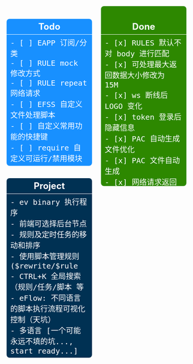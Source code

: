 <div style="display: flex;justify-content: space-around;align-items: flex-start;box-sizing: border-box;color: white;font-size: 20px;">
<div style="width: 50%;margin: 0 12px;">
<div style="background-color: #1890ff;list-style: none;border-radius: 8px;padding: 0;margin: 0;">
<h3 style="font-size: 24px;text-align: center;border-bottom: 1px solid;color: white;padding: 6px;margin-bottom: 0;">Todo</h3>
<pre style="white-space: pre-line;word-break: break-word;margin: 0;padding: 6px 10px;text-align: left;display: flex;">
- [ ] EAPP 订阅/分类
- [ ] RULE mock 修改方式
- [ ] RULE repeat 网络请求
- [ ] EFSS 自定义文件处理脚本
- [ ] 自定义常用功能的快捷键
- [ ] require 自定义可运行/禁用模块
</pre>
</div>
<div style="background-color: #003153;margin-top: 12px;border-radius: 8px;">
<h3 style="font-size: 24px;text-align: center;border-bottom: 1px solid;color: white;padding: 6px;margin-bottom: 0;">Project</h3>
<pre style="margin-bottom: 0;white-space: pre-line;word-break: break-word;margin: 0;padding: 6px 10px;text-align: left;display: flex;">
- ev binary 执行程序
- 前端可选择后台节点
- 规则及定时任务的移动和排序
- 使用脚本管理规则($rewrite/$rule
- CTRL+K 全局搜索（规则/任务/脚本 等
- eFlow: 不同语言的脚本执行流程可视化控制（天坑）
- 多语言 [一个可能永远不填的坑..., start ready...]
</pre>
</div>
</div>
<div style="width: 50%;background-color: #2d8800;border-radius: 8px;margin: 0 12px; max-height: 480px; overflow: hidden auto;">
<h3 style="font-size: 24px;text-align: center;border-bottom: 1px solid;color: white;padding: 6px;margin-bottom: 0;">Done</h3>
<pre style="margin-bottom: 0;white-space: pre-line;word-break: break-word;margin: 0;padding: 6px 10px;text-align: left;display: flex;">
- [x] RULES 默认不对 body 进行匹配
- [x] 可处理最大返回数据大小修改为 15M
- [x] ws 断线后 LOGO 变化
- [x] token 登录后隐藏信息
- [x] PAC 自动生成文件优化
- [x] PAC 文件自动生成
- [x] 网络请求返回结果简化
- [x] 软更新 tags 及通知优化
- [x] 临时 token 可限制请求方法
- [x] 404 显示页面优化
- [x] 403 界面增加授权登录框
- [x] webUI 多语言优化一点点
- [x] anyproxy 直接访问提醒
- [x] anyproxy 默认错误页面修改
- [x] env PROXYEN 启动时打开代理
- [x] type protobuf body buffer
- [x] 临时 token 访问
- [x] 默认 CORS Origin *
- [x] 使用 userid 作为 cookie
- [x] CONFIG 配置文件参数优化
- [x] 自定义规则、脚本、定时任务等保存目录
- [x] NODE_TLS_REJECT_UNAUTHORIZED 设置
- [x] 增加默认 EAPP 随机配色
- [x] webUI 增加背景及其他优化
- [x] 主题元素背景替换为文字色彩
- [x] env CONFIG 指定配置文件路径
- [x] EAPP 增加备注及自动运行选择项
- [x] 重连中计数逻辑调整
- [x] 软更新默认依赖检测逻辑优化
- [x] headers case insensitive
- [x] stream with status and headers
- [x] sw 缓存清理及策略优化
- [x] EAPP 默认图标生成逻辑优化
- [x] efh 增加简易 $ 选择器函数
- [x] SSE 数据传输逻辑优化
- [x] 脚本可通过 sse 向前端发送数据
- [x] remove ANSI CSI code
- [x] EFSS 文件搜索过滤显示
- [x] EFSS 媒体文件预览优化
- [x] EFSS 媒体播放自动设置
- [x] download callback 函数优化
- [x] pm2 log 还原到默认目录
- [x] EFSS 收藏目录自动检测 index
- [x] LOGS 日志查看界面优化
- [x] EFSS 基础文件预览
- [x] 可选择日志时间格式
- [x] webhook 通用 payload 处理
- [x] 部分 dependencies 更新
- [x] websocket 多客户端体验优化
- [x] 默认时区 Asia/Shanghai
- [x] EAPP 新类型 EVALRUN
- [x] ws offline 背景变化
- [x] 引入 service worker
- [x] 引入 manifest.json
- [x] CONFIG 语言偏好设置
- [x] MITM PORT 快捷切换
- [x] 导航栏默认顺序调整
- [x] 已连接客户端信息展示
- [x] favend 选择隐藏部分规则
- [x] 子命令交互输入框延迟显示
- [x] 优化 EFSS 首次加载速度
- [x] fix 部分子命令不退出的问题
- [x] 自定义 LOGO 图标及文字
- [x] websocket 重连时间间隔优化
- [x] 日志输出支持 ansi 彩色
- [x] webUI 可选择是否开启 TLS
- [x] $axios method alias get/post
- [x] 移除 enable 强制开启通知的功能
- [x] 脚本后缀名不区分大小写
- [x] eapp 简单交互输入
- [x] eapp 默认图标风格选择
- [x] 浏览器简单 notifications
- [x] 自定义 app touch icon
- [x] 首页快捷运行脚本 eapp
- [x] 增加脚本默认参数 __md5hash
- [x] 脚本内容缓存提升读取速度
- [x] efh script runon 简化
- [x] minishell run 命令初版
- [x] 可设置取消所有 cookie 授权
- [x] 总日志大小超过 10M 提醒
- [x] cookie/store 常量加密储存
- [x] 默认 PATH 添加 script/Shell
- [x] $store.get/put 日志显示
- [x] 自定义设置其他环境变量参数
- [x] 使用根证书主动签发域名证书
- [x] 环境变量 PATH 设置及更新
- [x] 根证书多格式选择下载
- [x] pem/.0 后缀证书生成
- [x] websocket 连接及数据传输优化
- [x] $fend cache key 及逻辑优化
- [x] 脚本编辑快速添加任务
- [x] 脚本测试运行日志全屏
- [x] cookie=clear 清除授权 token
- [x] addEventListener hashchange
- [x] 可设置仅 webhook 端口可访问
- [x] 增加 $request.pathname 参数
- [x] 脚本中增加默认变量 __userid
- [x] webUI 主题样式自定义
- [x] ENV 设定默认 WEBHOOK TOKEN
- [x] cookie 授权通知及记录
- [x] EFSS 文件全选快捷键
- [x] EFSS 默认不显示文件夹 node_modules
- [x] softupdate.js 默认使用 ZIP 更新
- [x] wbrun 快速运行脚本
- [x] 定时任务快捷查看脚本
- [x] webUI i18n 新建文件夹
- [x] 简单主题开发者测试
- [x] sponsors 用户ID 测试
- [x] 默认更新检测调整
- [x] 网页通知默认打开
- [x] 脚本快捷执行及日志显示优化
- [x] efh 自定义运行前后台部分
- [x] task bIsValid 函数优化
- [x] EFSS 编辑器 复制粘贴
- [x] REWRITE 订阅添加优化
- [x] 导航根据默认语言显示
- [x] 订阅任务定时自动更新
- [x] 左侧导航栏自定义显示
- [x] 脚本运行时引用外部资源提醒
- [x] minishell 子进程交互
- [x] minishell cd $home/$temp
- [x] exec 运行中子进程记录
- [x] EFSS/favend 设置合并
- [x] logHead cache
- [x] string hash/hmac
- [x] 脚本增加 $webhook 函数
- [x] TASK 列表关键字搜索过滤
- [x] efss download progress
- [x] webhook 部分返回结果 JSON 化
- [x] RULE/REWRITE 执行 efh 文件
- [x] download 自动添加后缀
- [x] SECURITY 未设置提醒
- [x] efss 远程文件下载
- [x] $axios 错误显示优化
- [x] 显示脚本最近修改日期
- [x] webUI 移动端导航栏固定
- [x] 所有 store/cookie 常量备份/导入
- [x] REWRITE 单条规则备注信息
- [x] efh $fend 前后台数据交互
- [x] webUI 页面缓存提醒优化
- [x] elecV2P 启动次数统计
- [x] favend 支持 efh 远程文件
- [X] favend JS 重构(.efh 初版)
- [x] 全局 CORS 设置
- [x] 非授权访问通知提醒
- [X] TASK 定时任务分组
- [x] MITM 跳过对图片类数据的处理
- [x] websocket 断连提醒
- [x] 首次 token 访问时生成 cookie
- [x] REWRITE 备份及订阅分组
- [x] RULES/REWRITE 规则总开关
- [x] REWRITE/MITM 规则匹配缓存
- [x] webUI 与后台版本一致性检测
- [x] TASK 部分远程 JS 更新
- [x] 当前连接客户端信息简易记录
- [X] EFSS 文件压缩/解压/重命名
- [x] $download options existskip
- [x] 远程推送 JS 时可重命名文件
- [x] access.log 更详细记录
- [x] 增加对 Buffer 类数据的处理
- [x] webhook 打开/关闭代理端口
- [x] EFSS 多文件操作
- [x] softupdate.js 异步并行下载
- [x] favend favorite 显示日期和大小
- [X] EFSS 新增文本文件编辑器
- [x] 添加 access.log 访问日志
- [x] weboskcet token 验证
- [x] 增加 $store.set 方法
- [x] EFSS 右键新建文件夹
- [x] EFSS 复制粘粘移动文件
- [x] github action 自动构建多平台 docker 镜像
- [x] table overflow 显示优化
- [x] runJS 增加 -grant 参数处理
- [x] 增加临时环境变量 $env
- [x] 通知触发 JS 优化
- [x] JS 增加 sudo 模式及 $task
- [x] 增加默认变量__taskname/__taskid
- [x] require 相关函数优化
- [x] logs 界面删除按钮
- [x] 部分对象 Proxy 化
- [x] EFSS 右键增加 pm2 运行选项
- [x] JS 默认环境变量增加 $cache
- [X] EFSS favorite&backend
- [x] TASK 批量删除/添加/暂停/开始
- [x] logs 支持多级目录
- [x] exec 远程指令优化及默认目录调整
- [x] EFSS 支持删除文件夹
- [x] JS 列表只返回 .js 结尾文件
- [x] exec -env/-timeout 参数处理优化
- [x] node 指令默认 cwd 修改为 script/JSFile
- [x] 增加 console.time/timeLog/timeEnd
- [x] 增加显示脚本内网络请求 url 的选项
- [x] eAxios 网络请求增加黑/白名单模式
- [x] @grant 增加 nodejs 兼容模式
- [x] $message 支持点击打开 url
- [x] $evui 增加 从后台关闭
- [x] efss 右键显示文件地址及目录支持 $temp
- [x] webUI 移动端显示 及 log.vue 等优化
- [x] webUI 取消 TASK 转圈动画
- [x] 单个 cookie 导出/导入
- [x] webhook 增加对后台限制 IP 的更改
- [x] webhook download 支持设置目录及文件名
- [x] webhook 增加 jsfile 获取及添加
- [x] REWRITE 订阅同时添加 MITMHOST 及 TASK
- [x] REWRITE 增加 reject 类规则 (网络请求前)
- [X] 使用 JSON 重构 Lists 数据结构
- [X] 说明文档 [1.0 基本完成，优化中...]
- [x] MITM list JSON 化
- [x] 首页增加服务器相关信息显示
- [x] 增加默认通知开关
- [x] 定时任务本地订阅导入
- [x] store/cookie 管理添加关联脚本及备注
- [x] EFSS 跳过显示部分文件夹/文件
- [x] 增加 ANYPROXY 快速关闭/打开功能
- [x] webUI 增加 elecV2P 重启/关闭按钮
- [x] task 远程 JS 更新，以及 ctrl+enter 测试
- [x] eaxios 网络代理问题修复
- [x] 本地 JS 支持多级目录
- [x] anyproxy temp cache 关闭时自动清理
- [x] download process(cb)
- [x] webhook token 初始值更改为随机
- [x] 通知触发 JS
- [x] 通知测试按钮
- [x] $feed title 开头使用 $enable$ 强制发送通知
- [x] shell 指令支持执行远程文件
- [x] $exec 增加延迟输入交互内容
- [x] $evui 增加支持插入 script
- [x] EFSS 目录支持使用 $HOME/~ 变量
- [x] 添加定时任务订阅功能
- [X] EFSS 删除文件/文件管理模块（初版完成）
- [x] 默认启动方式更改为 PM2
- [x] 增加在前端网页显示通知的功能
- [x] 优化通过 token 访问 webUI（绕过 IP 屏蔽）
- [x] 实现自定义通知
- [x] $evui 实现基础的前后端数据交互
- [x] $evui 通过脚本生成图形 UI
- [x] @grant silent/quiet
- [x] rules 301 -> 307
- [x] runJSFile Promise 化
- [x] bark 自定义服务器
- [X] 限 IP 访问后台管理页面
- [x] efss upload file test 0.1
- [x] 添加 bark/serverchan 通知
- [x] docker arm64/arm32 0.1 (test)
- [x] dockerfile.arm test
- [x] webUI logs better
- [x] context require better
- [x] context request bug fix
- [x] windows downloadfile dest bug fix
- [x] runjs addContext.rename to save
- [x] efss file info
- [x] downloadfile dest better
- [x] exec/js env -e/-c bug fix
- [x] file directory list
- [x] efss 上线
- [x] jsmanage test run js rename
- [x] exec/shell ls bug fix
- [x] feed notify better
- [x] context notify bug fix
- [x] schedule task promise finished better
- [x] add store get type random
- [x] logger alignhead & webUI better
- [x] mock js body bug fix
- [x] vm context 添加变量 __home
- [x] string.js 优化，sString/sJson
- [x] store.put type 优化
- [x] context sType bug fixed
- [x] exec callback finishflag
- [x] wbhook runjs env
- [x] 30x 重定向优化(bug fix)
- [x] utils sType Object type detect
- [x] webUI store 相关优化
- [x] store.put type a (添加内容)
- [x] store.get bug fix
- [x] Todo.md 显示优化
- [x] 添加 exec 执行日志
- [x] webhook taskadd
- [x] exec commandSetup
- [x] res.end number bug fixed
- [x] webhook runjs post rawcode
- [x] wbhook better tip
- [x] remove 1024->2048 move/tip
- [x] webUI better finally hideloading
- [x] task runjs type bug fixed
- [x] js require bug fixed
- [x] store put/get type/data
- [x] mitmhost.list save bug fixed
- [x] default useragent list
- [x] mock log bug fixed
- [x] log put subfolder bug fixed
- [x] runstatus push bug fix
- [x] JS push bug fix
- [x] file.path join->resolve
- [x] jsmanage searsh/filter js
- [x] example exec 多语言(python/sh).js
- [x] runJS return promise
- [x] ctrl+s save js
- [x] task runjs -e env
- [x] exec -e env -c cwd
- [X] (P)script, (sub)folder->JSFile/Shell(.js/.sh)
- [x] 自签证书附加 p12 格式
- [x] webhook remote JS forece downloads(rename)
- [x] script 子目录保存获取
- [x] docs Advanced.md
- [x] webUI cookie/jsmanage 优化
- [x] minishell >/space/prevent 问题
- [x] docs webhook
- [x] 定时任务 exec file.sh
- [x] rename runjs to script
- [x] minishell dispatch logic
- [x] js notify to ifttt
- [x] mock move to jsmanage
- [x] docs js/webhook 填坑
- [x] webhook put/post
- [x] runJSFile remove fs/path
- [x] utils/file.js jsfile.get/put
- [x] wbtask list.get/put/post
- [x] feed homepage set
- [x] JSTEST 0/false bug fix
- [x] webUI minishell/message 优化
- [x] 引入 cheerio, 增强 JS 对 html 的处理
- [x] config save bug fix
- [x] setting eAxios timeout/proxy/usagent
- [x] utils list.get/put
- [x] webUI message 优化/bug fix
- [X] (P)去 antd vue
- [x] a-icon component
- [x] $message 替换
- [x] log component
- [x] eAxios proxy 设置
- [x] remove a-layout
- [x] a-icon 合并
- [x] 任务日志 清空 button
- [x] myAxios 优化
- [ ] [cancelled]anyproxy 替换，使用其他库或原生代码，增强可定制性
- [x] mock request 通过内部 proxy
- [x] config 单独 js/合并
- [x] axios 封装 0.1
- [x] mock to JS
- [x] request 模拟 mock 1.0
- [x] $HOLD request reject(直接返回)
- [x] webhook taskinfo 调整
- [x] webUI remove antd menu
- [X] (P)自签证书自定义生成 1.0
- [ ] (cancelled)JS 管理定时任务 $task.add/start/stop
- [x] task run log
- [x] filter list 添加 IP-CIDR
- [ ] (cancelled)mongoDB 或者 其他 nosql 数据保存
- [X] (P)TGbot 日志删除 远程JS 任务列表
- [x] minishell onmessage
- [x] logger 优化
- [x] web UI 优化
- [x] RUNJS 相关设置
- [x] JS 运行优化
- [x] tg bot status
- [x] 取消多规则匹配
- [x] 远程 JS
- [x] $hold 添加 header(转文本编辑)
- [x] hold_label 调整
- [x] $HOLD overflow/header delete/url
- [X] (P) $HOLD. hold返回结果到前端页面进行编辑
- [x] tg bot 日志查看
- [x] $hold timeout/req
- [x] default list 添加 hold
- [x] $hold web ui/title
- [X] (P)内存使用优化 [progressing..., done.了吧..]
- [x] wbstore 统一
- [x] axios header 默认 user-agent
- [x] $hold 初测试
- [x] cfilter 优化
- [x] 任务列表 运行/总数
- [x] context req 优化
- [x] webhook start/stop task
- [x] webhook task info
- [x] logs permission denied fix
- [x] package 精简
- [x] textarea 网线
- [x] uploadjs 优化
- [x] webhook deletelogs/get status
- [x] mitm 开启/关闭 全部
- [x] webrunjs to webhook
- [x] setting homepage
- [x] websocket 断开 status 显示
- [x] JS 文件列表刷新
- [x] require './xxx'
- [x] 停止任务 出错 fixed
- [x] 初始 lists/jsfile 添加
- [x] overview jsrunstatus
- [x] $request/$response 测试运行 错误提醒
- [x] exec 编码 fix
- [x] cat/type regex
- [x] recver ready 调整
- [x] setTimeout/setInterval context
- [x] exec cross platform 简单命令转化
- [x] exec 取消 iconv 编码转换
- [x] minishell cd command 问题
- [x] websocket 单独端口取消
- [x] websocket recver readystatus
- [x] websocket reconncet ready 重载
- [x] minishell history
- [x] shell cd
- [x] websocket clientID(euid)
- [X] (P)mini shell 1.0
- [ ] lists 订阅（订个锤子，用 JS 和定时任务代替）
- [x] exec cwd
- [x] recver muti
- [x] config_port 整理
- [x] runstatus 修复
- [x] 订阅更新 单个添加
- [x] JSLISTS push 重复的问题
- [x] 说明文档前 备注更新日期和版本
- [x] logger 日志调整取消
- [x] logger 全局日志调整分离
- [x] exec stream 同步/片断 输出
- [x] exec to ondata
- [x] contextBase class 化
- [x] feed.ifttt
- [x] store delete
- [x] overview logs/feed
- [x] 服务器端 websocket 优化(setInterval)
- [x] webUI collapse/logo
- [x] context __dirname
- [x] webws 终极优化
- [x] setting.vue feed 优化
- [x] task.md(exec)
- [x] webws connecting 细节优化
- [x] webrecv 优化 基本完成
- [x] context @exec
- [x] reconnect 逻辑优化
- [x] exec task cb
- [x] js.md 说明文档(@exec/@feed 等)
- [x] feed 不更新问题
- [x] // @require  nodejs module 0.1
- [x] web websocket 分离
- [x] websocket 重连后 message 续传
- [x] 任务 exec 类型
- [X] (P)overview 显示 precess 内存使用
- [x] websocket 自动重连
- [x] websocket 延时加载问题
- [x] initdata 整理
- [x] 远程 runjs token 设置
- [X] (P)代码规范化（尽量） [done?, progressing...]
- [x] 网页添加 docs 链接
- [x] js 远程运行/token  :/runjs?token=2223sdd&fn=test.js
- [x] task time 默认值自动调整
- [x] web #tag 直达
- [x] 任务初始化 ifttt 不通知的问题
- [x] webmodule.js 拆分
- [x] 代码规范化初步（尽力了）
- [x] vue websocket 移动到最上层
- [x] 清除 logs 部分/全部
- [x] webmodules task 移动到 task
- [x] websocket 断连问题
- [x] random repeat
- [x] 定时任务 时间合理检测
- [x] mitm host 子域名通配符（*）
- [x] JS context 添加 feed 通知 $feed
- [x] feed 一定时间内（1 min）合并通知
- [x] 自动启用 rootCA 证书
- [x] JS context 分离为 module
- [x] task stat
- [x] mitm *
- [x] 任务 运行 log 返回
- [x] 客户端 websocket
- [x] logger 添加 cb(websocket)
- [x] list 更改 重载
- [x] logger level 统一管理
- [x] antd 精简
- [x] vue 分拆重构
- [x] web UI
- [x] config 配置对象
- [x] mitmhost.list
- [x] schedule repeat 无数次
- [x] 任务执行不影响原始任务数据
- [x] utils 内容整理
- [x] schedule 任务多元化
- [x] clog 前缀自定义，多参数输入  .header
- [x] clog 级别控制 .debug, .info, .error
- [x] logger 库初级
- [x] runJSFile Post/Get cb 处理
- [x] axios callback/response 处理
- [x] surger/qx $request/$response 兼容
- [x] 单个域名 对应 user-agent
- [x] rootCA 清空
- [x] js 编写 默认模板
- [x] filter.list 编辑
- [x] help 页面（延迟加载）
- [x] 设置页面 help
- [x] 保存规则下移
- [x] rule.list 编辑
- [x] 保存规则去空，去无对应 js
- [x] js 手动编写
- [x] js 内容查看管理
- [x] filter.list 生成
- [x] js 删除
- [x] menu lists （小图标）（请求信息查看/保存列表/。。。）
- [x] rule.list 订阅（更新hook)(rewrite)
- [x] js 远程下载
- [x] 根证书只同步，不上传
- [x] js 文件上传
- [x] 同步证书/清空历史已签发证书
</pre>
</div>
</div>